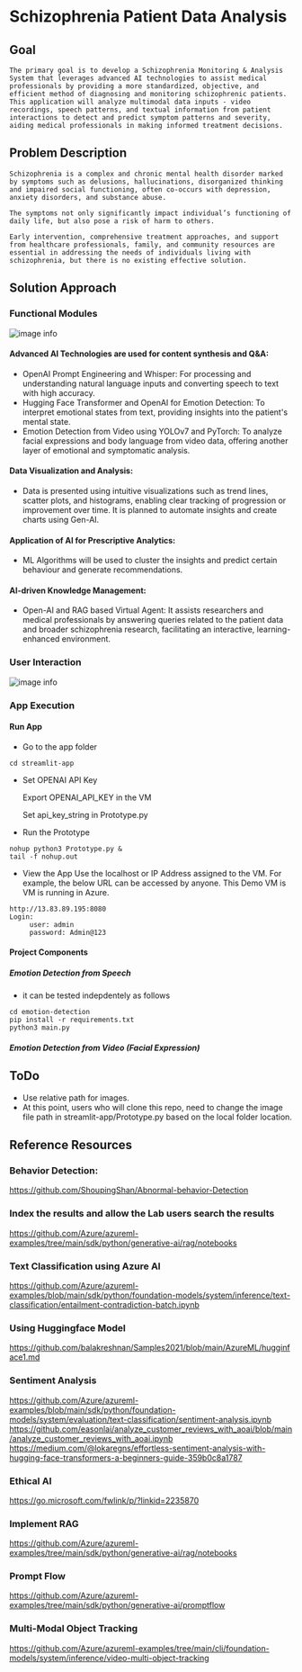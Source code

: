 # Schizophrenia Patient Data Analysis

## Goal
```
The primary goal is to develop a Schizophrenia Monitoring & Analysis System that leverages advanced AI technologies to assist medical professionals by providing a more standardized, objective, and efficient method of diagnosing and monitoring schizophrenic patients. 
This application will analyze multimodal data inputs - video recordings, speech patterns, and textual information from patient interactions to detect and predict symptom patterns and severity, aiding medical professionals in making informed treatment decisions.
```
## Problem Description

```
Schizophrenia is a complex and chronic mental health disorder marked by symptoms such as delusions, hallucinations, disorganized thinking and impaired social functioning, often co-occurs with depression, anxiety disorders, and substance abuse. 

The symptoms not only significantly impact individual’s functioning of daily life, but also pose a risk of harm to others.

Early intervention, comprehensive treatment approaches, and support from healthcare professionals, family, and community resources are essential in addressing the needs of individuals living with schizophrenia, but there is no existing effective solution.
```

## Solution Approach

### Functional Modules
![image info](./pictures/imagine_1.png)
#### Advanced AI Technologies are used for content synthesis and Q&A:
- OpenAI Prompt Engineering and Whisper: For processing and understanding natural language inputs and converting speech to text with high accuracy.
- Hugging Face Transformer and OpenAI for Emotion Detection: To interpret emotional states from text, providing insights into the patient's mental state.
- Emotion Detection from Video using YOLOv7 and PyTorch: To analyze facial expressions and body language from video data, offering another layer of emotional and symptomatic analysis. 

#### Data Visualization and Analysis:
- Data is presented using intuitive visualizations such as trend lines, scatter plots, and histograms, enabling clear tracking of progression or improvement over time. It is planned to automate insights and create charts using Gen-AI.

#### Application of AI for Prescriptive Analytics:
- ML Algorithms will be used to cluster the insights and predict certain behaviour and generate recommendations.

#### AI-driven Knowledge Management:
- Open-AI and RAG based Virtual Agent: It assists researchers and medical professionals by answering queries related to the patient data and broader schizophrenia research, facilitating an interactive, learning-enhanced environment.

### User Interaction

![image info](./pictures/imagine_2.png)

### App Execution

#### Run App
- Go to the app folder
```
cd streamlit-app
```
- Set OPENAI API Key
  
  Export OPENAI_API_KEY in the VM
  
  Set api_key_string in Prototype.py
  
- Run the Prototype
```
nohup python3 Prototype.py &
tail -f nohup.out
```
- View the App
  Use the localhost or IP Address assigned to the VM. For example, the below URL can be accessed by anyone. This Demo VM is VM is running in Azure.
```
http://13.83.89.195:8080
Login: 
     user: admin 
     password: Admin@123
```

#### Project Components 
##### Emotion Detection from Speech
- it can be tested indepdentely as follows
```
cd emotion-detection
pip install -r requirements.txt
python3 main.py
```
##### Emotion Detection from Video (Facial Expression)

## ToDo
- Use relative path for images.
- At this point, users who will clone this repo, need to change the image file path in streamlit-app/Prototype.py based on the local folder location.


## Reference Resources
### Behavior Detection:

https://github.com/ShoupingShan/Abnormal-behavior-Detection 

### Index the results and allow the Lab users search the results

https://github.com/Azure/azureml-examples/tree/main/sdk/python/generative-ai/rag/notebooks

### Text Classification using Azure AI

https://github.com/Azure/azureml-examples/blob/main/sdk/python/foundation-models/system/inference/text-classification/entailment-contradiction-batch.ipynb

### Using Huggingface Model

https://github.com/balakreshnan/Samples2021/blob/main/AzureML/hugginface1.md

### Sentiment Analysis

https://github.com/Azure/azureml-examples/blob/main/sdk/python/foundation-models/system/evaluation/text-classification/sentiment-analysis.ipynb
https://github.com/easonlai/analyze_customer_reviews_with_aoai/blob/main/analyze_customer_reviews_with_aoai.ipynb
https://medium.com/@lokaregns/effortless-sentiment-analysis-with-hugging-face-transformers-a-beginners-guide-359b0c8a1787

### Ethical AI
https://go.microsoft.com/fwlink/p/?linkid=2235870

### Implement RAG 
https://github.com/Azure/azureml-examples/tree/main/sdk/python/generative-ai/rag/notebooks

### Prompt Flow
https://github.com/Azure/azureml-examples/tree/main/sdk/python/generative-ai/promptflow

### Multi-Modal Object Tracking
https://github.com/Azure/azureml-examples/tree/main/cli/foundation-models/system/inference/video-multi-object-tracking


